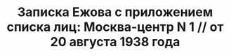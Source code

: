---
title: 'Записка Ежова с приложением списка лиц: Москва-центр N 1 // от 20 августа
  1938 года'
description: РГАСПИ, ф.17, оп.171, дело 417, лист 221
images:
- /disk/pictures/v09/17-171-417-221.jpg
- /disk/pictures/v09/17-171-417-222.jpg
- /disk/pictures/v09/17-171-417-223.jpg
- /disk/pictures/v09/17-171-417-224.jpg
- /disk/pictures/v09/17-171-417-225.jpg
- /disk/pictures/v09/17-171-417-226.jpg
---